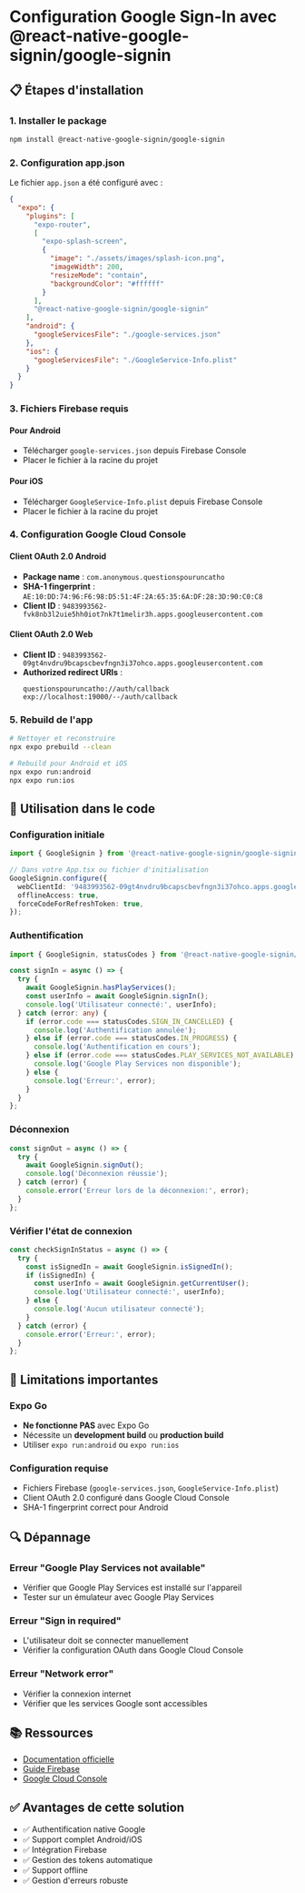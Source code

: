 # Configuration Google Sign-In avec @react-native-google-signin/google-signin

## 📋 Étapes d'installation

### 1. Installer le package

```bash
npm install @react-native-google-signin/google-signin
```

### 2. Configuration app.json

Le fichier `app.json` a été configuré avec :

```json
{
  "expo": {
    "plugins": [
      "expo-router",
      [
        "expo-splash-screen",
        {
          "image": "./assets/images/splash-icon.png",
          "imageWidth": 200,
          "resizeMode": "contain",
          "backgroundColor": "#ffffff"
        }
      ],
      "@react-native-google-signin/google-signin"
    ],
    "android": {
      "googleServicesFile": "./google-services.json"
    },
    "ios": {
      "googleServicesFile": "./GoogleService-Info.plist"
    }
  }
}
```

### 3. Fichiers Firebase requis

#### Pour Android
- Télécharger `google-services.json` depuis Firebase Console
- Placer le fichier à la racine du projet

#### Pour iOS
- Télécharger `GoogleService-Info.plist` depuis Firebase Console
- Placer le fichier à la racine du projet

### 4. Configuration Google Cloud Console

#### Client OAuth 2.0 Android
- **Package name** : `com.anonymous.questionspouruncatho`
- **SHA-1 fingerprint** : `AE:10:DD:74:96:F6:98:D5:51:4F:2A:65:35:6A:DF:28:3D:90:C0:C8`
- **Client ID** : `9483993562-fvk8nb3l2uie5hh0iot7nk7t1melir3h.apps.googleusercontent.com`

#### Client OAuth 2.0 Web
- **Client ID** : `9483993562-09gt4nvdru9bcapscbevfngn3i37ohco.apps.googleusercontent.com`
- **Authorized redirect URIs** : 
  ```
  questionspouruncatho://auth/callback
  exp://localhost:19000/--/auth/callback
  ```

### 5. Rebuild de l'app

```bash
# Nettoyer et reconstruire
npx expo prebuild --clean

# Rebuild pour Android et iOS
npx expo run:android
npx expo run:ios
```

## 🔧 Utilisation dans le code

### Configuration initiale

```typescript
import { GoogleSignin } from '@react-native-google-signin/google-signin';

// Dans votre App.tsx ou fichier d'initialisation
GoogleSignin.configure({
  webClientId: '9483993562-09gt4nvdru9bcapscbevfngn3i37ohco.apps.googleusercontent.com',
  offlineAccess: true,
  forceCodeForRefreshToken: true,
});
```

### Authentification

```typescript
import { GoogleSignin, statusCodes } from '@react-native-google-signin/google-signin';

const signIn = async () => {
  try {
    await GoogleSignin.hasPlayServices();
    const userInfo = await GoogleSignin.signIn();
    console.log('Utilisateur connecté:', userInfo);
  } catch (error: any) {
    if (error.code === statusCodes.SIGN_IN_CANCELLED) {
      console.log('Authentification annulée');
    } else if (error.code === statusCodes.IN_PROGRESS) {
      console.log('Authentification en cours');
    } else if (error.code === statusCodes.PLAY_SERVICES_NOT_AVAILABLE) {
      console.log('Google Play Services non disponible');
    } else {
      console.log('Erreur:', error);
    }
  }
};
```

### Déconnexion

```typescript
const signOut = async () => {
  try {
    await GoogleSignin.signOut();
    console.log('Déconnexion réussie');
  } catch (error) {
    console.error('Erreur lors de la déconnexion:', error);
  }
};
```

### Vérifier l'état de connexion

```typescript
const checkSignInStatus = async () => {
  try {
    const isSignedIn = await GoogleSignin.isSignedIn();
    if (isSignedIn) {
      const userInfo = await GoogleSignin.getCurrentUser();
      console.log('Utilisateur connecté:', userInfo);
    } else {
      console.log('Aucun utilisateur connecté');
    }
  } catch (error) {
    console.error('Erreur:', error);
  }
};
```

## 🚨 Limitations importantes

### Expo Go
- **Ne fonctionne PAS** avec Expo Go
- Nécessite un **development build** ou **production build**
- Utiliser `expo run:android` ou `expo run:ios`

### Configuration requise
- Fichiers Firebase (`google-services.json`, `GoogleService-Info.plist`)
- Client OAuth 2.0 configuré dans Google Cloud Console
- SHA-1 fingerprint correct pour Android

## 🔍 Dépannage

### Erreur "Google Play Services not available"
- Vérifier que Google Play Services est installé sur l'appareil
- Tester sur un émulateur avec Google Play Services

### Erreur "Sign in required"
- L'utilisateur doit se connecter manuellement
- Vérifier la configuration OAuth dans Google Cloud Console

### Erreur "Network error"
- Vérifier la connexion internet
- Vérifier que les services Google sont accessibles

## 📚 Ressources

- [Documentation officielle](https://react-native-google-signin.github.io/docs/setting-up/expo)
- [Guide Firebase](https://firebase.google.com/docs/auth/android/google-signin)
- [Google Cloud Console](https://console.cloud.google.com/)

## ✅ Avantages de cette solution

- ✅ Authentification native Google
- ✅ Support complet Android/iOS
- ✅ Intégration Firebase
- ✅ Gestion des tokens automatique
- ✅ Support offline
- ✅ Gestion d'erreurs robuste 